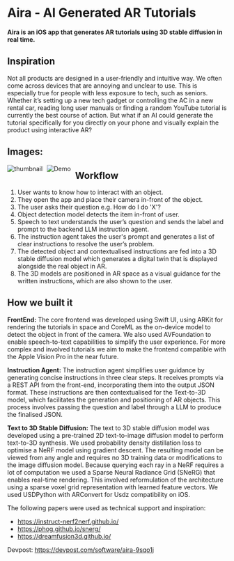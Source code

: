 # Aira - AI Generated AR Tutorials

**Aira is an iOS app that generates AR tutorials using 3D stable diffusion in real time.**

## Inspiration
Not all products are designed in a user-friendly and intuitive way. We often come across devices that are annoying and unclear to use. This is especially true for people with less exposure to tech, such as seniors. Whether it’s setting up a new tech gadget or controlling the AC in a new rental car, reading long user manuals or finding a random YouTube tutorial is currently the best course of action. But what if an AI could generate the tutorial specifically for you directly on your phone and visually explain the product using interactive AR?

## Images:
<img src="https://github.com/nkoorty/TreeHacks/assets/22000925/9ed1517c-bcb5-4851-b9b8-5bdf9692c9bc" alt="thumbnail" style="float: left; margin-right: 10px;"/>
<img src="https://github.com/nkoorty/TreeHacks/assets/22000925/b6e28448-38e8-4a19-a505-12ea95ab0e92" alt="Demo" style="float: left; margin-right: 10px;"/>


## Workflow
1. User wants to know how to interact with an object.
2. They open the app and place their camera in-front of the object.
3. The user asks their question e.g. How do I do 'X'?
4. Object detection model detects the item in-front of user.
5. Speech to text understands the user’s question and sends the label and prompt to the backend LLM instruction agent.
6. The instruction agent takes the user's prompt and generates a list of clear instructions to resolve the user’s problem.
7. The detected object and contextualised instructions are fed into a 3D stable diffusion model which generates a digital twin that is displayed alongside the real object in AR.
8. The 3D models are positioned in AR space as a visual guidance for the written instructions, which are also shown to the user.

## How we built it

**FrontEnd:**
The core frontend was developed using Swift UI, using ARKit for rendering the tutorials in space and CoreML as the on-device model to detect the object in front of the camera. We also used AVFoundation to enable speech-to-text capabilities to simplify the user experience. For more complex and involved tutorials we aim to make the frontend compatible with the Apple Vision Pro in the near future.

**Instruction Agent:**
The instruction agent simplifies user guidance by generating concise instructions in three clear steps. It receives prompts via a REST API from the front-end, incorporating them into the output JSON format. These instructions are then contextualised for the Text-to-3D model, which facilitates the generation and positioning of AR objects. This process involves passing the question and label through a LLM to produce the finalised JSON.

**Text to 3D Stable Diffusion:**
The text to 3D stable diffusion model was developed using a pre-trained 2D text-to-image diffusion model to perform text-to-3D synthesis. We used probability density distillation loss to optimise a NeRF model using gradient descent. The resulting model can be viewed from any angle and requires no 3D training data or modifications to the image diffusion model. Because querying each ray in a NeRF requires a lot of computation we used a Sparse Neural Radiance Grid (SNeRG) that enables real-time rendering. This involved reformulation of the architecture using a sparse voxel grid representation with learned feature vectors. We used USDPython with ARConvert for Usdz compatibility on iOS.

The following papers were used as technical support and inspiration: 
- https://instruct-nerf2nerf.github.io/
- https://phog.github.io/snerg/
- https://dreamfusion3d.github.io/ 



Devpost: https://devpost.com/software/aira-9sqo1j
